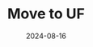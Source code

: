 ---
id: 202408UF
title: Move to UF
excerpt: The SCC lab has moved to the University of Florida, Go Gators!
date: 2024-08-16
exturl: https://mae.ufl.edu/people/profiles/rushikesh-kamalapurkar/
---